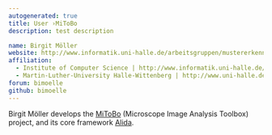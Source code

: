 ```yaml
---
autogenerated: true
title: User ›MiToBo
description: test description

name: Birgit Möller
website: http://www.informatik.uni-halle.de/arbeitsgruppen/mustererkennung/mitarbeiter/moeller/
affiliation:
  - Institute of Computer Science | http://www.informatik.uni-halle.de/
  - Martin-Luther-University Halle-Wittenberg | http://www.uni-halle.de/
forum: bimoelle
github: bimoelle
---
```


Birgit Möller develops the [MiToBo](/plugins/mitobo) (Microscope Image Analysis Toolbox) project, and its core framework [Alida](/software/alida).

